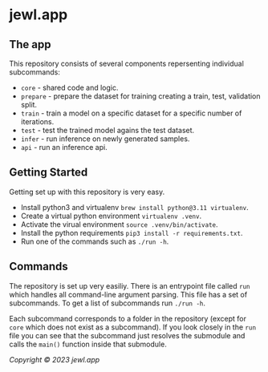 # jewl.app

## The app

This repository consists of several components repersenting individual subcommands:
* `core` - shared code and logic.
* `prepare` - prepare the dataset for training creating a train, test, validation split.
* `train` - train a model on a specific dataset for a specific number of iterations.
* `test` - test the trained model agains the test dataset.
* `infer` - run inference on newly generated samples.
* `api` - run an inference api.

## Getting Started

Getting set up with this repository is very easy.
* Install python3 and virtualenv `brew install python@3.11 virtualenv`.
* Create a virtual python environment `virtualenv .venv`.
* Activate the virual environment `source .venv/bin/activate`.
* Install the python requirements `pip3 install -r requirements.txt`.
* Run one of the commands such as `./run -h`.

## Commands

The repository is set up very easiliy. There is an entrypoint file called `run` which handles all command-line argument parsing. This file has a set of subcommands. To get a list of subcommands run `./run -h`.

Each subcommand corresponds to a folder in the repository (except for `core` which does not exist as a subcommand). If you look closely in the `run` file you can see that the subcommand just resolves the submodule and calls the `main()` function inside that submodule.

*Copyright © 2023 jewl.app*
